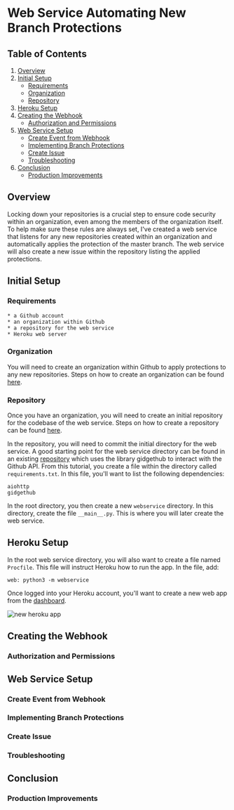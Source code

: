 # Web Service Automating New Branch Protections

## Table of Contents
1. [Overview](#overview)
2. [Initial Setup](#initial-setup)
   * [Requirements](#requirements)
   * [Organization](#organization)
   * [Repository](#repository)
3. [Heroku Setup](#heroku-setup)
4. [Creating the Webhook](#creating-the-webhook)
   * [Authorization and Permissions](#authorization-and-permissions)
5. [Web Service Setup](#web-service-setup)
   * [Create Event from Webhook](#create-event-from-webhook)
   * [Implementing Branch Protections](#implementing-branch-protections)
   * [Create Issue](#create-issue)
   * [Troubleshooting](#troubleshooting)
6. [Conclusion](#conclusion)
   * [Production Improvements](#production-improvements)


## Overview

Locking down your repositories is a crucial step to ensure code security within an organization, even among the members of the organization itself.  To help make sure these rules are always set, I've created a web service that listens for any new repositories created within an organization and automatically applies the protection of the master branch.  The web service will also create a new issue within the repository listing the applied protections.

## Initial Setup

### Requirements

    * a Github account
    * an organization within Github
    * a repository for the web service
    * Heroku web server

### Organization

You will need to create an organization within Github to apply protections to any new repositories.  Steps on how to create an organization can be found [here](https://help.github.com/en/articles/creating-a-new-organization-from-scratch).

### Repository

Once you have an organization, you will need to create an initial repository for the codebase of the web service.  Steps on how to create a repository can be found [here](https://help.github.com/en/articles/creating-a-new-repository).  

In the repository, you will need to commit the initial directory for the web service.  A good starting point for the web service directory can be found in an existing [repository](https://github.com/Mariatta/github-bot-tutorial/blob/master/gidgethub-for-webhooks.rst#create-a-webservice) which uses the library gidgethub to interact with the Github API.  From this tutorial, you create a file within the directory called `requirements.txt`.  In this file, you'll want to list the following dependencies:

```
aiohttp
gidgethub
```

In the root directory, you then create a new `webservice` directory.  In this directory, create the file `__main__.py`.  This is where you will later create the web service.

## Heroku Setup

In the root web service directory, you will also want to create a file named `Procfile`.  This file will instruct Heroku how to run the app. In the file, add:

```web: python3 -m webservice```

Once logged into your Heroku account, you'll want to create a new web app from the [dashboard](https://dashboard.heroku.com/apps).  

![new heroku app](/Users/seancustodio/Desktop/heroku_new_app.gif)

## Creating the Webhook
### Authorization and Permissions
## Web Service Setup
### Create Event from Webhook
### Implementing Branch Protections
### Create Issue
### Troubleshooting
## Conclusion
### Production Improvements
